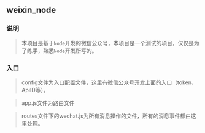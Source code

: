 ## weixin_node
### 说明
> 本项目是基于`Node`开发的微信公众号，本项目是一个测试的项目，仅仅是为了练手，熟悉`Node`开发所写的。

### 入口
> config文件为入口配置文件，这里有微信公众号开发上面的入口（token、ApiID等）。

> app.js文件为路由文件

> routes文件下的wechat.js为所有消息操作的文件，所有的消息事件都由这里处理。